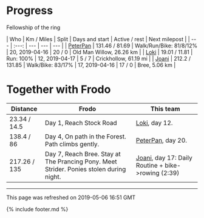 
# Progress

Fellowship of the ring

| Who | Km / Miles | Split | Days and start | Active / rest | Next milepost |
| --- | :---: | --- | --- | --- |
| [PeterPan](users/PeterPan.md) | 131.46 / 81.69 | Walk/Run/Bike: 81/8/12% | 20, 2019-04-16 | 20 / 0 | Old Man Willow, 26.26 km |
| [Loki](users/Loki.md) | 19.01 / 11.81 | Run: 100% | 12, 2019-04-17 | 5 / 7 | Crickhollow, 61.19 mi |
| [Joani](users/Joani.md) | 212.2 / 131.85 | Walk/Bike: 83/17% | 17, 2019-04-16 | 17 / 0 | Bree, 5.06 km |

# Together with Frodo

| Distance | Frodo | This team |
| --- | --- | --- |
| 23.34 / 14.5 | Day 1, Reach Stock Road |  [Loki](users/Loki.md), day 12. |
| 138.4 / 86 | Day 4, On path in the Forest. Path climbs gently. |  [PeterPan](users/PeterPan.md), day 20. |
| 217.26 / 135 | Day 7, Reach Bree. Stay at The Prancing Pony. Meet Strider. Ponies stolen during night. |  [Joani](users/Joani.md), day 17: Daily Routine + bike->rowing (2:39) |

---
This page was refreshed on 2019-05-06 16:51 GMT

{% include footer.md %}
